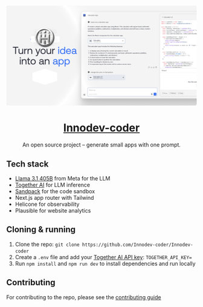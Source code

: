 <a href="https://www.llamacoder.io">
  <img alt="Innodev-coder" src="./public/og-image.png">
  <h1 align="center">Innodev-coder</h1>
</a>

<p align="center">
  An open source project – generate small apps with one prompt.
</p>

## Tech stack

- [Llama 3.1 405B](https://ai.meta.com/blog/meta-llama-3-1/) from Meta for the LLM
- [Together AI](https://togetherai.link/?utm_source=innodev-coder&utm_medium=referral&utm_campaign=example-app) for LLM inference
- [Sandpack](https://sandpack.codesandbox.io/) for the code sandbox
- Next.js app router with Tailwind
- Helicone for observability
- Plausible for website analytics

## Cloning & running

1. Clone the repo: `git clone https://github.com/Innodev-coder/Innodev-coder`
2. Create a `.env` file and add your [Together AI API key](https://togetherai.link/?utm_source=innodev-coder&utm_medium=referral&utm_campaign=example-app): `TOGETHER_API_KEY=`
3. Run `npm install` and `npm run dev` to install dependencies and run locally

## Contributing

For contributing to the repo, please see the [contributing guide](./CONTRIBUTING.md)
